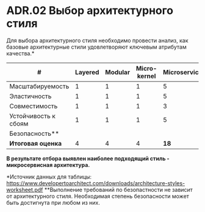 # ADR.02 Выбор архитектурного стиля

Для выбора архитектурного стиля необходимо провести анализ, как базовые архитектурные стили удовлетворяют ключевым атрибутам качества.*    

| #                    | Layered | Modular     | Micro-kernel | Microservices | Service-based | Service-oriented | Event-driven | Space-based    |
|----------------------|---------|-------------|--------------|---------------|---------------|------------------|--------------|----------------|
| Масштабируемость     | 	1      | 	1          | 	1           | 	5            | 	3            | 	3               | 	5           | 	5             |
| Эластичность         | 	1      | 	1          | 	1           | 	5            | 	2            | 	3               | 	4           | 	5             |
| Совместимость        | 	1      | 	1          | 	1           | 	3            | 	2            | 	5               | 	3           | 	2             |
| Устойчивость к сбоям | 	1      | 	1          | 	1           | 	5            | 	4            | 	3               | 	5           | 	3             |
| Безопасность**       |         |             |              |               |               |                  |              |                |								
| **Итоговая оценка**  | 	4      | 	4          | 	4           | 	**18**       | 	11           | 	14              | 	17          | 	15            |

**В результате отбора выявлен наиболее подходящий стиль - микросервисная архитектура.**

*Источник данных для таблицы: https://www.developertoarchitect.com/downloads/architecture-styles-worksheet.pdf 
**Выполнение требований по безопастности не зависит от архитектурного стиля. Необходимая степень безопасности может быть достигнута при любом из них.


